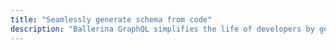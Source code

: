 ```yaml
---
title: "Seamlessly generate schema from code"
description: "Ballerina GraphQL simplifies the life of developers by generating the GraphQL schema directly from the Ballerina code. With this automatic schema generation, developers can focus on writing code, streamlining development, and ensuring consistency between the schema and the code. It offers convenience, efficiency, and ease of use in building GraphQL services with Ballerina."
---
```

